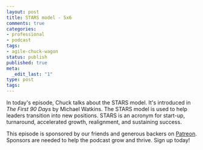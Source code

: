 ```yaml
---
layout: post
title: STARS model - 5x6
comments: true
categories:
- professional
- podcast
tags:
- agile-chuck-wagon
status: publish
published: true
meta:
  _edit_last: "1"
type: post
tags:
---
```

<p>In today's episode, Chuck talks about the STARS model. It's introduced in <em>The First 90 Days</em> by Michael Watkins. The STARS model is used to help leaders transition into new positions. STARS is an acronym for start-up, turnaround, accelerated growth, realignment, and sustaining success.</p>
<p>This episode is sponsored by our friends and generous backers on <a href="https://www.patreon.com/agilechuckwagon">Patreon</a>. Sponsors are needed to help the podcast grow and thrive. Sign up today!</p>
<p> </p>